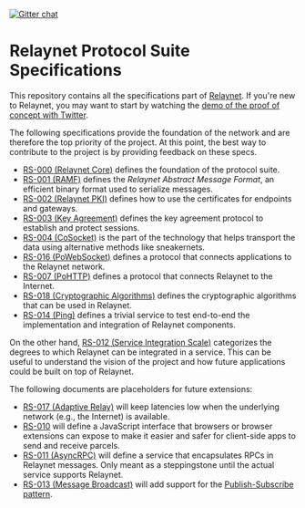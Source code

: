[![Gitter chat](https://badges.gitter.im/relaynet/community.png)](https://gitter.im/relaynet/community)

# Relaynet Protocol Suite Specifications

This repository contains all the specifications part of [Relaynet](https://relaynet.link/). If you're new to Relaynet, you may want to start by watching the [demo of the proof of concept with Twitter](https://www.youtube.com/watch?v=fi_RKwmrXIY).

The following specifications provide the foundation of the network and are therefore the top priority of the project. At this point, the best way to contribute to the project is by providing feedback on these specs.

- [RS-000 (Relaynet Core)](rs000-core.md) defines the foundation of the protocol suite.
- [RS-001 (RAMF)](rs001-ramf.md) defines the _Relaynet Abstract Message Format_, an efficient binary format used to serialize messages.
- [RS-002 (Relaynet PKI)](rs002-pki.md) defines how to use the certificates for endpoints and gateways.
- [RS-003 (Key Agreement)](rs003-key-agreement.md) defines the key agreement protocol to establish and protect sessions.
- [RS-004 (CoSocket)](rs004-cosocket.md) is the part of the technology that helps transport the data using alternative methods like sneakernets.
- [RS-016 (PoWebSocket)](rs016-powebsocket.md) defines a protocol that connects applications to the Relaynet network.
- [RS-007 (PoHTTP)](rs007-pohttp.md) defines a protocol that connects Relaynet to the Internet.
- [RS-018 (Cryptographic Algorithms)](rs018-algos.md) defines the cryptographic algorithms that can be used in Relaynet.
- [RS-014 (Ping)](rs014-ping.md) defines a trivial service to test end-to-end the implementation and integration of Relaynet components.

On the other hand, [RS-012 (Service Integration Scale)](rs012-service-integration.md) categorizes the degrees to which Relaynet can be integrated in a service. This can be useful to understand the vision of the project and how future applications could be built on top of Relaynet.

The following documents are placeholders for future extensions:

- [RS-017 (Adaptive Relay)](rs017-adaptive-relay.md) will keep latencies low when the underlying network (e.g., the Internet) is available.
- [RS-010](rs010-pdc-browser.md) will define a JavaScript interface that browsers or browser extensions can expose to make it easier and safer for client-side apps to send and receive parcels.
- [RS-011 (AsyncRPC)](rs011-asyncrpc.md) will define a service that encapsulates RPCs in Relaynet messages. Only meant as a steppingstone until the actual service supports Relaynet.
- [RS-013 (Message Broadcast)](rs013-pubsub.md) will add support for the [Publish-Subscribe pattern](https://www.enterpriseintegrationpatterns.com/patterns/messaging/PublishSubscribeChannel.html).

